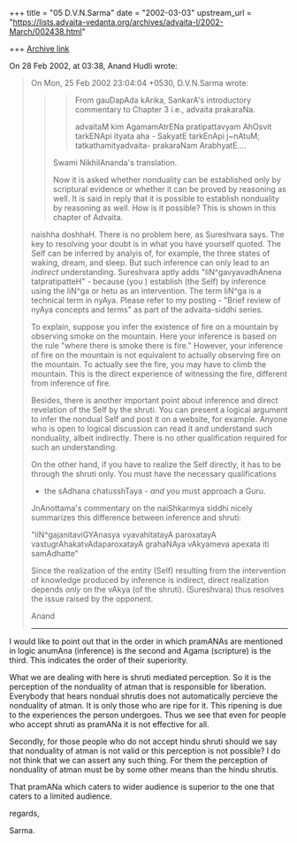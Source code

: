 +++
title = "05 D.V.N.Sarma"
date = "2002-03-03"
upstream_url = "https://lists.advaita-vedanta.org/archives/advaita-l/2002-March/002438.html"

+++
[Archive link](https://lists.advaita-vedanta.org/archives/advaita-l/2002-March/002438.html)

On 28 Feb 2002, at 03:38, Anand Hudli wrote:

 > On Mon, 25 Feb 2002 23:04:04 +0530, D.V.N.Sarma <narayana at HD1.VSNL.NET.IN>
 > wrote:
> >
> > >From gauDapAda kArika, SankarA's introductory commentary
 > >to Chapter 3 i.e., advaita prakaraNa.
> > >
> > >advaitaM kim AgamamAtrENa pratipattavyam AhOsvit tarkENApi
 > >ityata aha - SakyatE tarkEnApi  j~nAtuM; tatkathamityadvaita-
 > >prakaraNam ArabhyatE....
 > >
 > >Swami NikhilAnanda's translation.
 > >
 > >Now it is asked whether nonduality can be established only by
 > >scriptural evidence or whether it can be proved by reasoning as well.
 > >It is said in reply that it is possible to establish nonduality by
 > >reasoning as well. How is it possible? This is shown in this chapter
 > >of Advaita.
 > >
 >
 >  naishha doshhaH. There is no problem here, as Sureshvara says.
 >  The key to resolving your doubt is in what you have yourself quoted.
 >  The Self can be inferred by analyis of, for example, the three states
 >  of waking, dream, and sleep. But such inference can only lead to an
 >  *indirect* understanding. Sureshvara aptly adds "liN^gavyavadhAnena
 >  tatpratipatteH" - because (you ) establish (the Self) by
 >  inference using the liN^ga or hetu as an intervention. The term
 >  liN^ga is a technical term in nyAya. Please refer to my posting -
 > "Brief review of nyAya concepts and terms" as part of the
advaita-siddhi
 >  series.
 >
 >  To explain, suppose you infer the existence of fire on a mountain
 >  by observing smoke on the mountain. Here your inference is based on
 >  the rule "where there is smoke there is fire." However, your inference
 >  of fire on the mountain is not equivalent to actually observing fire
 >  on the mountain. To actually see the fire, you may have to climb the
 >  mountain. This is the direct experience of witnessing the fire,
 >  different from inference of fire.
 >
 >  Besides, there is another important point about inference and direct
 >  revelation of the Self by the shruti. You can present a logical argument
 >  to infer the nondual Self and post it on a website, for example. Anyone
 >  who is open to logical discussion can read it and understand such
 >  nonduality, albeit indirectly. There is no other qualification required
 >  for such an understanding.
 >
 >  On the other hand, if you have to realize the Self directly, it has to
 >  be through the shruti only.  You must have the necessary qualifications
 >  - the sAdhana chatusshTaya - *and* you must approach a Guru.
 >
 >  JnAnottama's commentary on the naiShkarmya siddhi nicely summarizes
 >  this  difference between inference and shruti:
 >
 >  "liN^gajanitaviGYAnasya vyavahitatayA paroxatayA
 >   vastugrAhakatvAdaparoxatayA grahaNAya vAkyameva apexata
 >  iti samAdhatte"
 >
 >  Since the realization of the entity (Self) resulting from the
 >  intervention of knowledge produced by inference is indirect,
 >  direct realization depends *only* on the vAkya (of the shruti).
 >  (Sureshvara) thus resolves the issue raised by the opponent.
 >
 > Anand
 >
 > ------------------------------
 I would like to point out that in the order in which pramANAs
 are mentioned in logic anumAna (inference) is the second
 and Agama (scripture) is the third. This indicates the order of their
 superiority.

 What we are dealing with here is shruti mediated perception.
 So it is the perception of the nonduality of atman that is
 responsible for liberation. Everybody that hears nondual
 shrutis does not automatically percieve the nonduality of atman.
 It is only those who are ripe for it. This ripening is due to the
 experiences the person undergoes. Thus we see that even for
 people who accept shruti as pramANa it is not effective for
 all.

 Secondly, for those people who do not accept hindu shruti
 should we say that nonduality of atman is not valid or
 this perception is not possible? I do not think that we can assert
 any such thing. For them the perception of nonduality of atman
 must be by some other means than the hindu shrutis.

 That pramANa which caters to wider audience is superior to the
 one that caters to a limited audience.

 regards,

 Sarma.

